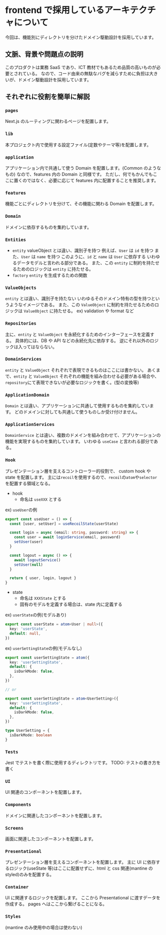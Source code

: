 # frontend で採用しているアーキテクチャについて

今回は、機能別にディレクトリを分けたドメイン駆動設計を採用しています。

## 文脈、背景や問題点の説明

このプロダクトは業務 SaaS であり、ICT 教材でもあるため品質の高いものが必要とされている。
なので、コード由来の無駄なバグを減らすために負担は大きいが、ドメイン駆動設計を採用しています。

## それぞれに役割を簡単に解説

### `pages`

Next.js のルーティングに関わるページを配置します。

### `lib`

本プロジェクト内で使用する設定ファイル(定数やテーマ等)を配置します。

### `application`

アプリケーション内で共通して使う Domain を配置します。(Common のようなもの)
なので、features 内の Domain と同様です。
ただし、何でもかんでもここに置くのではなく、必要に応じて features 内に配置することを推奨します。

### `features`

機能ごとにディレクトリを分けて、その機能に関わる Domain を配置します。

### `Domain`

ドメインに依存するものを集約しています。

### `Entities`

- `entity`
  valueObject とは違い、識別子を持つ
  例えば、`User` は `id` を持つ
  また、`User` は `name` を持つ
  このように、`id` と `name` は `User` に依存する
  いわゆるデータモデルと言われる部分である。
  また、この `entity` に制約を持たせるためのロジックは `entity` に持たせる。
- `factory`
  `entity` を生成するための関数

### `ValueObjects`

`entity` とは違い、識別子を持たない
いわゆるそのドメイン特有の型を持つというようなイメージである。
また、この `ValueObject` に制約を持たせるためのロジックは `ValueObject` に持たせる。
ex) validation や format など

### `Repositories`

主に、`entity` と `ValueObject` を永続化するためのインターフェースを定義する。
具体的には、DB や API などの永続化先に依存する。
逆にそれ以外のロジックは入ってはならない。

### `DomainServices`

`entity` と `ValueObject` それぞれで表現できるものはここには書かない。
あくまで、`entity` と `ValueObject` それぞれの機能を組み合わせる必要がある場合や、
`repository`にて表現できないが必要なロジックを書く。(型の変換等)

### `ApplicationDomain`

`Domain` とは違い、アプリケーションに共通して使用するものを集約しています。
どのドメインに対しても共通して使うものしか受け付けません。

### `ApplicationServices`

`DomainService` とは違い、複数のドメインを組み合わせて、アプリケーションの機能を実現するものを集約しています。
いわゆる `useCase` と言われる部分である。

### `Hook`

プレゼンテーション層を支えるコントローラー的役割で、 custom hook や state を配置します。
主には`recoil`を使用するので、`recoil`の`atom`や`selector`を配置する領域となる。

- hook
  - 命名は `useXXX` とする

ex) `useUser`の例

```ts
export const useUser = () => {
  const [user, setUser] = useRecoilState(userState)

  const login = async (email: string, password: string) => {
    const user = await loginService(email, password)
    setUser(user)
  }

  const logout = async () => {
    await logoutService()
    setUser(null)
  }

  return { user, login, logout }
}
```

- state
  - 命名は `XXXState` とする
  - 固有のモデルを定義する場合は、state 内に定義する

ex) `userState`の例(モデルあり)

```ts
export const userState = atom<User | null>({
  key: 'userState',
  default: null,
})
```

ex) `userSettingState`の例(モデルなし)

```ts
export const userSettingState = atom({
  key: 'userSettingState',
  default: {
    isDarkMode: false,
  },
})

// or

export const userSettingState = atom<UserSetting>({
  key: 'userSettingState',
  default: {
    isDarkMode: false,
  },
})

type UserSetting = {
  isDarkMode: boolean
}
```

### `Tests`

Jest でテストを書く際に使用するディレクトリです。
TODO: テストの書き方を書く

### `UI`

UI 関連のコンポーネントを配置します。

### `Components`

ドメインに関連したコンポーネントを配置します。

### `Screens`

画面に関連したコンポーネントを配置します。

### `Presentational`

プレゼンテーション層を支えるコンポーネントを配置します。
主に UI に依存するロジック(useState 等)はここに配置せずに、html と css 関連(mantine の styled)のみを配置する。

### `Container`

UI に関連するロジックを配置します。
ここから Presentational に渡すデータを作成する。
pages へはここから繋げることになる。

### `Styles`

(mantine のみ使用中の場合は使わない)
